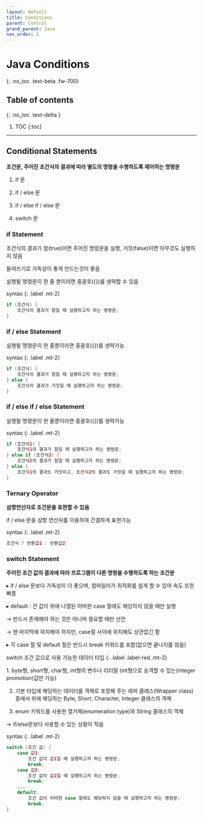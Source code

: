 ```yaml
---
layout: default
title: Conditions 
parent: Control
grand_parent: Java
nav_order: 1
---
```


# Java Conditions 
{: .no_toc .text-beta .fw-700}

## Table of contents
{: .no_toc .text-delta }

1. TOC
{:toc}

---

## Conditional Statements

**조건문, 주어진 조건식의 결과에 따라 별도의 명령을 수행하도록 제어하는 명령문**

1. if 문

2. if / else 문

3. if / else if / else 문

4. switch 문

### if Statement

조건식의 결과가 참(true)이면 주어진 명령문을 실행, 거짓(false)이면 아무것도 실행하지 않음

들여쓰기로 가독성이 좋게 만드는것이 좋음

실행될 명령문이 한 줄 뿐이라면 중괄호({})를 생략할 수 있음

syntax
{: .label .mt-2}
```java
if (조건식) {
    조건식의 결과가 참일 때 실행하고자 하는 명령문;
}
```

### if / else Statement

실행될 명령문이 한 줄뿐이라면 중괄호({})를 생략가능
 
syntax
{: .label .mt-2}
```java
if (조건식) {
    조건식의 결과가 참일 때 실행하고자 하는 명령문;
} else {
    조건식의 결과가 거짓일 때 실행하고자 하는 명령문;
}
```

### if / else if / else Statement

실행될 명령문이 한 줄뿐이라면 중괄호({})를 생략가능

syntax
{: .label .mt-2}
```java
if (조건식1) {
    조건식1의 결과가 참일 때 실행하고자 하는 명령문;
} else if (조건식2) {
    조건식2의 결과가 참일 때 실행하고자 하는 명령문;
} else {
    조건식1의 결과도 거짓이고, 조건식2의 결과도 거짓일 때 실행하고자 하는 명령문;
}
```

### Ternary Operator

**삼항연산자로 조건문을 표현할 수 있음**

if / else 문을 삼항 연산자를 이용하여 간결하게 표현가능

syntax
{: .label .mt-2}
```java
조건식 ? 반환값1 : 반환값2
```

### switch Statement

**주어진 조건 값의 결과에 따라 프로그램이 다른 명령을 수행하도록 하는 조건문**

&#9656; if / else 문보다 가독성이 더 좋으며, 컴파일러가 최적화를 쉽게 할 수 있어 속도 또한 빠름

&#9656; default : 건 값이 위에 나열된 어떠한 case 절에도 해당하지 않을 때만 실행

&#8594; 반드시 존재해야 하는 것은 아니며 필요할 때만 선언

&#8594; 맨 마지막에 위치해야 하지만, case절 사이에 위치해도 상관없긴 함

&#9656; 각 case 절 및 default 절은 반드시 break 키워드를 포함(없으면 끝나지를 않음)

switch 조건 값으로 사용 가능한 데이터 타입
{: .label .label-red .mt-2}
<div class="code-example" markdown="1">
1. byte형, short형, char형, int형의 변수나 리터럴 (int형으로 승격할 수 있는(integer promotion)값만 가능)

2. 기본 타입에 해당하는 데이터를 객체로 포장해 주는 래퍼 클래스(Wrapper class) 중에서 위에 해당하는 Byte, Short, Character, Integer 클래스의 객체

3. enum 키워드를 사용한 열거체(enumeration type)와 String 클래스의 객체

&#8594; if/else문보다 사용할 수 있는 상황이 적음
</div>

syntax
{: .label .mt-2}
```java
switch (조건 값) {
    case 값1:
        조건 값이 값1일 때 실행하고자 하는 명령문;
        break;
    case 값2:
        조건 값이 값2일 때 실행하고자 하는 명령문;
        break;
    ...
    default:
        조건 값이 어떠한 case 절에도 해당하지 않을 때 실행하고자 하는 명령문;
        break;
}
```
